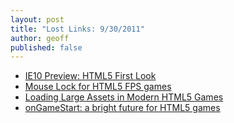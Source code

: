 ```yaml
---
layout: post
title: "Lost Links: 9/30/2011"
author: geoff
published: false
---
```


* [IE10 Preview: HTML5 First Look][1]
* [Mouse Lock for HTML5 FPS games][2]
* [Loading Large Assets in Modern HTML5 Games][3]
* [onGameStart: a bright future for HTML5 games][4]

[1]: http://www.sencha.com/blog/ie10-preview-html5-first-look/
[2]: http://blog.sethladd.com/2011/09/mouse-lock-for-html5-fps-games.html
[3]: http://smus.com/game-asset-loader
[4]: http://blog.pusher.com/2011/9/26/ongamestart-a-bright-future-for-html5-games
